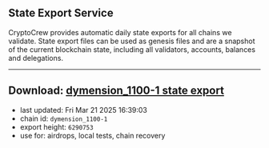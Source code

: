 ## State Export Service
CryptoCrew provides automatic daily state exports for all chains we validate. State export files can be used as genesis files and are a snapshot of the current blockchain state, including all validators, accounts, balances and delegations.

---
**Download: [dymension_1100-1 state export](https://dl-eu2.ccvalidators.com/SERVICE/dymension/dymension_1100-1_export_6290753.json)**
---

- last updated: Fri Mar 21 2025 16:39:03
- chain id: `dymension_1100-1`
- export height: `6290753`
- use for: airdrops, local tests, chain recovery
